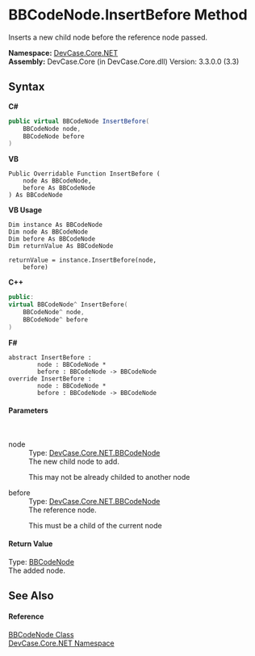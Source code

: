 # BBCodeNode.InsertBefore Method 
 

Inserts a new child node before the reference node passed.

**Namespace:**&nbsp;<a href="N_DevCase_Core_NET">DevCase.Core.NET</a><br />**Assembly:**&nbsp;DevCase.Core (in DevCase.Core.dll) Version: 3.3.0.0 (3.3)

## Syntax

**C#**<br />
``` C#
public virtual BBCodeNode InsertBefore(
	BBCodeNode node,
	BBCodeNode before
)
```

**VB**<br />
``` VB
Public Overridable Function InsertBefore ( 
	node As BBCodeNode,
	before As BBCodeNode
) As BBCodeNode
```

**VB Usage**<br />
``` VB Usage
Dim instance As BBCodeNode
Dim node As BBCodeNode
Dim before As BBCodeNode
Dim returnValue As BBCodeNode

returnValue = instance.InsertBefore(node, 
	before)
```

**C++**<br />
``` C++
public:
virtual BBCodeNode^ InsertBefore(
	BBCodeNode^ node, 
	BBCodeNode^ before
)
```

**F#**<br />
``` F#
abstract InsertBefore : 
        node : BBCodeNode * 
        before : BBCodeNode -> BBCodeNode 
override InsertBefore : 
        node : BBCodeNode * 
        before : BBCodeNode -> BBCodeNode 
```


#### Parameters
&nbsp;<dl><dt>node</dt><dd>Type: <a href="T_DevCase_Core_NET_BBCodeNode">DevCase.Core.NET.BBCodeNode</a><br />The new child node to add. 

 This may not be already childed to another node</dd><dt>before</dt><dd>Type: <a href="T_DevCase_Core_NET_BBCodeNode">DevCase.Core.NET.BBCodeNode</a><br />The reference node. 

 This must be a child of the current node</dd></dl>

#### Return Value
Type: <a href="T_DevCase_Core_NET_BBCodeNode">BBCodeNode</a><br />The added node.

## See Also


#### Reference
<a href="T_DevCase_Core_NET_BBCodeNode">BBCodeNode Class</a><br /><a href="N_DevCase_Core_NET">DevCase.Core.NET Namespace</a><br />
